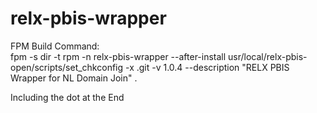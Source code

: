 # relx-pbis-wrapper
FPM Build Command:  
 fpm -s dir -t rpm -n relx-pbis-wrapper --after-install usr/local/relx-pbis-open/scripts/set_chkconfig -x .git -v 1.0.4 --description "RELX PBIS Wrapper for NL Domain Join" . 
   
Including the dot at the End  

